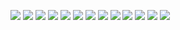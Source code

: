 ![](image/IMG_20230302_152952.jpg)
![](image/IMG_20230302_152958.jpg)
![](image/IMG_20230302_153003.jpg)
![](image/IMG_20230302_153012.jpg)
![](image/IMG_20230302_153018.jpg)
![](image/IMG_20230302_153026.jpg)
![](image/IMG_20230302_153033.jpg)
![](image/IMG_20230302_153041.jpg)
![](image/IMG_20230302_153047.jpg)
![](image/IMG_20230302_153055.jpg)
![](image/IMG_20230302_153100.jpg)
![](image/IMG_20230302_153111.jpg)
![](image/IMG_20230302_153117.jpg)
